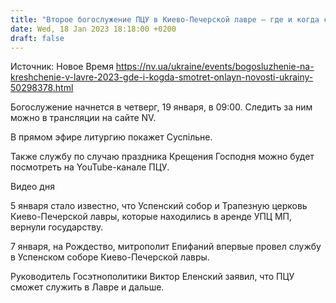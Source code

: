 ```yaml
---
title: "Второе богослужение ПЦУ в Киево-Печерской лавре — где и когда смотреть"
date: Wed, 18 Jan 2023 18:18:00 +0200
draft: false
---
```

Источник: Новое Время https://nv.ua/ukraine/events/bogosluzhenie-na-kreshchenie-v-lavre-2023-gde-i-kogda-smotret-onlayn-novosti-ukrainy-50298378.html


Богослужение начнется в четверг, 19 января, в 09:00. Следить за ним можно в трансляции на сайте NV.

В прямом эфире литургию покажет Суспільне.

Также службу по случаю праздника Крещения Господня можно будет посмотреть на YouTube-канале ПЦУ.

  Видео дня   

5 января стало известно, что Успенский собор и Трапезную церковь Киево-Печерской лавры, которые находились в аренде УПЦ МП, вернули государству.

7 января, на Рождество, митрополит Епифаний впервые провел службу в Успенском соборе Киево-Печерской лавры.

Руководитель Госэтнополитики Виктор Еленский заявил, что ПЦУ сможет служить в Лавре и дальше.

